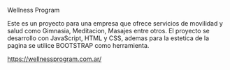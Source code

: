Wellness Program

Este es un proyecto para una empresa que ofrece servicios de movilidad y salud como Gimnasia, Meditacion, Masajes entre otros. El proyecto se desarrollo con JavaScript, HTML y CSS, ademas para la estetica de la pagina se utilice BOOTSTRAP como herramienta.

https://wellnessprogram.com.ar/

